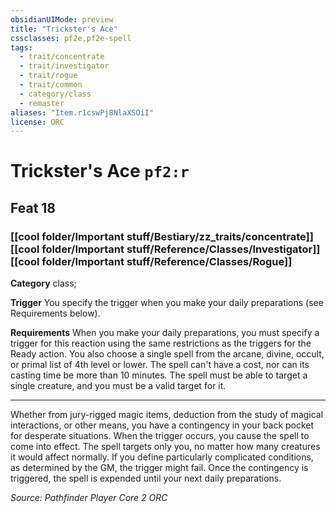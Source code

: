 ```yaml
---
obsidianUIMode: preview
title: "Trickster's Ace"
cssclasses: pf2e,pf2e-spell
tags:
  - trait/concentrate
  - trait/investigator
  - trait/rogue
  - trait/common
  - category/class
  - remaster
aliases: "Item.r1cswPj8NlaXSOiI"
license: ORC
---
```

# Trickster's Ace `pf2:r`
## Feat 18
### [[cool folder/Important stuff/Bestiary/zz_traits/concentrate]][[cool folder/Important stuff/Reference/Classes/Investigator]][[cool folder/Important stuff/Reference/Classes/Rogue]]

**Category** class; 




**Trigger** You specify the trigger when you make your daily preparations (see Requirements below).

**Requirements** When you make your daily preparations, you must specify a trigger for this reaction using the same restrictions as the triggers for the Ready action. You also choose a single spell from the arcane, divine, occult, or primal list of 4th level or lower. The spell can't have a cost, nor can its casting time be more than 10 minutes. The spell must be able to target a single creature, and you must be a valid target for it.

* * *

Whether from jury-rigged magic items, deduction from the study of magical interactions, or other means, you have a contingency in your back pocket for desperate situations. When the trigger occurs, you cause the spell to come into effect. The spell targets only you, no matter how many creatures it would affect normally. If you define particularly complicated conditions, as determined by the GM, the trigger might fail. Once the contingency is triggered, the spell is expended until your next daily preparations.

*Source: Pathfinder Player Core 2*
*ORC*